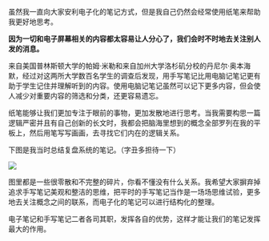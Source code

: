 虽然我一直向大家安利电子化的笔记方式，但是我自己仍然会经常使用纸笔来帮助我更好地思考。

**因为一切和电子屏幕相关的内容都太容易让人分心了，我们会时不时地去关注别人发的消息。** 

 来自美国普林斯顿大学的帕姆·米勒和来自加州大学洛杉矶分校的丹尼尔·奥本海默，经过对这两所大学数百名学生的调查后发现，用手写笔记比用电脑记笔记更有助于学生记住并理解听到的内容。使用电脑记笔记虽然可以记下更多内容，但会使人减少对重要内容的筛选和分类，还更容易遗忘。 
 
 
 纸笔能够让我们更加专注于眼前的事物，更加发散地进行思考。当我需要构思一篇逻辑严密并且有自己创新的长文时，我都会把脑海里想到的概念全部罗列在我的平板上，然后用笔写写画画，去寻找它们内在的逻辑关系。 
 
 下图是我当时总结复盘系统的笔记。（字丑多担待一下）
 
 ![](https://image-upload-1307521651.cos.ap-nanjing.myqcloud.com/picture_upload/756daa2730e538abd8899124cb41acb.jpg)
 
 图里都是一些很零散和不完整的碎片，你看不懂没有什么关系。我希望大家摒弃掉追求手写笔记美观和整洁的思维，把平时的手写笔记当作是一场场思维试验，更多地去关注概念之间的联系，而电子化的笔记可以进行结构化的整理。
 
 电子笔记和手写笔记二者各司其职，发挥各自的优势，这样才能让我们的笔记发挥最大的作用。 
 
 
